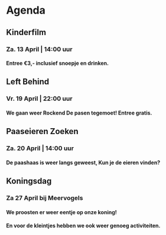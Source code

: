 # Agenda


## Kinderfilm 
### Za. 13 April | 14:00 uur 
#### Entree €3,- inclusief snoepje en drinken. 

## Left Behind
### Vr. 19 April  | 22:00 uur 
#### We gaan weer Rockend De pasen tegemoet! Entree gratis. 

## Paaseieren Zoeken 
### Za. 20 April | 14:00 uur 
#### De paashaas is weer langs geweest, Kun je de eieren vinden?  

## Koningsdag 
### Za 27 April bij Meervogels 
#### We proosten er weer eentje op onze koning! 
#### En voor de kleintjes hebben we ook weer genoeg activiteiten. 